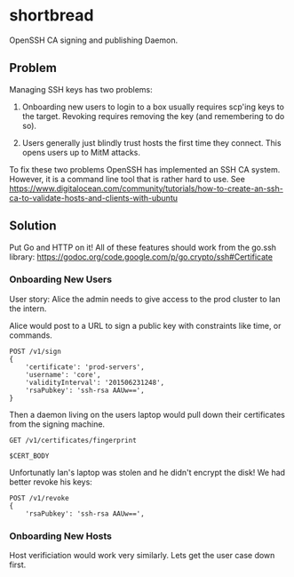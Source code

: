 # shortbread

OpenSSH CA signing and publishing Daemon.

## Problem

Managing SSH keys has two problems:

1. Onboarding new users to login to a box usually requires scp'ing keys to the
   target. Revoking requires removing the key (and remembering to do so).

2. Users generally just blindly trust hosts the first time they connect. This
   opens users up to MitM attacks.

To fix these two problems OpenSSH has implemented an SSH CA system. However, it
is a command line tool that is rather hard to use. See https://www.digitalocean.com/community/tutorials/how-to-create-an-ssh-ca-to-validate-hosts-and-clients-with-ubuntu

## Solution

Put Go and HTTP on it! All of these features should work from the go.ssh
library: https://godoc.org/code.google.com/p/go.crypto/ssh#Certificate

### Onboarding New Users

User story: Alice the admin needs to give access to the prod cluster to Ian the
intern.

Alice would post to a URL to sign a public key with constraints like time, or
commands.

```
POST /v1/sign
{
	'certificate': 'prod-servers',
	'username': 'core',
	'validityInterval': '201506231248',
	'rsaPubkey': 'ssh-rsa AAUw==',
}
```

Then a daemon living on the users laptop would pull down their certificates
from the signing machine.

```
GET /v1/certificates/fingerprint

$CERT_BODY
```

Unfortunatly Ian's laptop was stolen and he didn't encrypt the disk! We had
better revoke his keys:

```
POST /v1/revoke
{
	'rsaPubkey': 'ssh-rsa AAUw==',
```

### Onboarding New Hosts

Host verificiation would work very similarly. Lets get the user case down
first.
